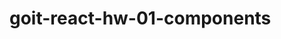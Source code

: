 # goit-react-hw-01-components

<!-- npx create-react-app
npm install --save-dev prettier eslint
npx mrm@2lint-staged -->
